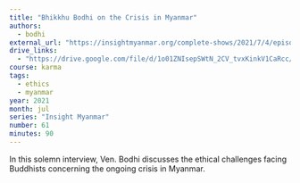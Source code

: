 ```yaml
---
title: "Bhikkhu Bodhi on the Crisis in Myanmar"
authors:
  - bodhi
external_url: "https://insightmyanmar.org/complete-shows/2021/7/4/episode-61-bhikkhu-bodhi-on-the-crisis-in-myanmar#:~:text=Towards%20this%20end%2C%20Bhikkhu%20Bodhi,than%20the%20letter%20of%20the"
drive_links:
  - "https://drive.google.com/file/d/1o01ZNIsepSWtN_2CV_tvxKinkV1CaRcc/view?usp=drive_link"
course: karma
tags:
  - ethics
  - myanmar
year: 2021
month: jul
series: "Insight Myanmar"
number: 61
minutes: 90
---
```


In this solemn interview, Ven. Bodhi discusses the ethical challenges facing Buddhists concerning the ongoing crisis in Myanmar.